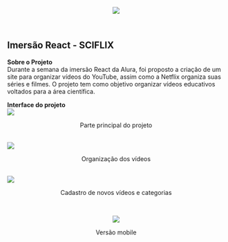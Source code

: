 
<p align="center">
  <img  src="https://user-images.githubusercontent.com/62821027/89356447-2f94b480-d694-11ea-90cb-2868ff812160.png">
</p>

<br>
  <h2> Imersão React - SCIFLIX</h2>

**Sobre o Projeto**<br>
Durante a semana da imersão React da Alura, foi proposto a criação de um site para organizar vídeos do YouTube, assim como a Netflix organiza suas séries e filmes. O projeto tem como objetivo organizar vídeos educativos voltados para a área científica.

**Interface do projeto** <br>
 <img  src="https://user-images.githubusercontent.com/62821027/89357547-33760600-d697-11ea-877d-b093a85c407e.png">
 <p align="center">Parte principal do projeto</p> <br>
  <img  src="https://user-images.githubusercontent.com/62821027/89357645-733ced80-d697-11ea-946c-3530daef203a.png">
  <p align="center">Organização dos vídeos</p> <br>
 <img  src="https://user-images.githubusercontent.com/62821027/89358248-3671f600-d699-11ea-99b3-1c37264fce22.png">
 <p align="center">Cadastro de novos vídeos e categorias</p> <br>
 <p align="center">
  <img  src="https://user-images.githubusercontent.com/62821027/89358947-09264780-d69b-11ea-9f89-30e1c085952a.png">
</p>
 <p align="center">Versão mobile</p> <br>
 
